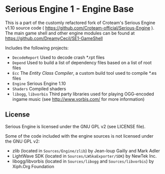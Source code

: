 # Serious Engine 1 - Engine Base

This is a part of the customly refactored fork of Croteam's Serious Engine v1.10 source code ( https://github.com/Croteam-official/Serious-Engine ).
The main game shell and other engine modules can be found at https://github.com/DreamyCecil/SE1-GameShell

Includes the following projects:

* `DecodeReport` Used to decode crash *.rpt files
* `Depend` Used to build a list of dependency files based on a list of root files
* `Ecc` The *Entity Class Compiler*, a custom build tool used to compile *.es files
* `Engine` Serious Engine 1.10
* `Shaders` Compiled shaders
* `libogg`, `libvorbis` Third party libraries used for playing OGG-encoded ingame music (see http://www.vorbis.com/ for more information)

License
-------

Serious Engine is licensed under the GNU GPL v2 (see LICENSE file).

Some of the code included with the engine sources is not licensed under the GNU GPL v2:

* zlib (located in `Sources/Engine/zlib`) by Jean-loup Gailly and Mark Adler
* LightWave SDK (located in `Sources/LWSkaExporter/SDK`) by NewTek Inc.
* libogg/libvorbis (located in `Sources/libogg` and `Sources/libvorbis`) by Xiph.Org Foundation

